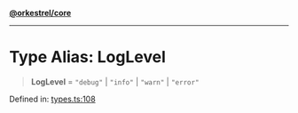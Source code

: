 [**@orkestrel/core**](../index.md)

***

# Type Alias: LogLevel

> **LogLevel** = `"debug"` \| `"info"` \| `"warn"` \| `"error"`

Defined in: [types.ts:108](https://github.com/orkestrel/core/blob/36bb4ac962a6eb83d3b3b7e1d15ed7b2fd751427/src/types.ts#L108)
